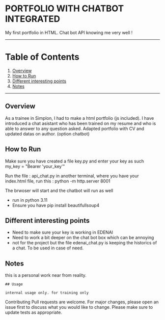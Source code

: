 # PORTFOLIO WITH CHATBOT INTEGRATED

My first portfolio in HTML.
Chat bot API knowing me very well !

***

# Table of Contents
1. [Overview](#overview)
2. [How to Run](#how-to-run)
3. [Different interesting points](#different-interesting-points)
4. [Notes](#notes)

***

## Overview
As a trainee in Simplon, I had to make a html portfolio (js included).
I have introduced a chat asistant who has been trained on my resume and who is able to answer to any question asked.
Adapted portfolio with CV and updated datas on author. (option chatbot)

## How to Run
Make sure you have created a file key.py and enter your key as such 
my_key = "Bearer 'your_key'"

Run the file : api_chat.py
in another terminal, where you have your index.html file,  run this : python -m http.server 8001

The brwoser will start and the chatbot will run as well
- run in python 3.11
- Ensure you have pip install beautifullsoup4

## Different interesting points
- Need to make sure your key is working in EDENAI
- Need to work a bit deeper on the chat bot box which can be annoying
- not for the project but the file edenai_chat.py is keeping the historics of a chat. To be used in case of need.

## Notes

this is a personal work near from reality.

```
## Usage

internal usage only. for training only
```

Contributing
Pull requests are welcome. For major changes, please open an issue first to discuss what you would like to change.
Please make sure to update tests as appropriate.





